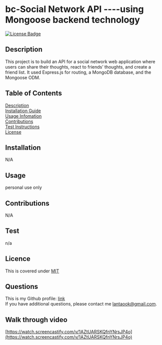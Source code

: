 # bc-Social Network API ----using Mongoose backend technology

<p align="left">
<a href="https://opensource.org/licenses/MIT"><img src="https://img.shields.io/badge/License-MIT-yellow.svg" alt="License Badge"></a>
</p>

## Description

This project is to build an API for a social network web application where users can share their thoughts, react to friends’ thoughts, and create a friend list. It used Express.js for routing, a MongoDB database, and the Mongoose ODM.

## Table of Contents
[Description](#description)  
[Installation Guide](#installation)  
[Usage Infomation](#installation)  
[Contributions](#contributions)  
[Test Instructions](#test)  
[License](#licence)

## Installation

N/A

## Usage

personal use only

## Contributions

N/A

## Test

n/a

## Licence

This is covered under [MIT](https://opensource.org/licenses/MIT)

## Questions

This is my Github profile: <a href="https://github.com/pppzlt">link</a>  
If you have additional questions, please contact me lantaook@gmail.com.


## Walk through video

[https://watch.screencastify.com/v/1AZtUARSKQfnYNrsJP4o](https://watch.screencastify.com/v/1AZtUARSKQfnYNrsJP4o)
